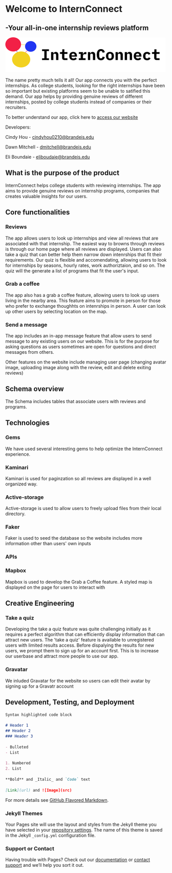 # Welcome to InternConnect 
## -Your all-in-one internship reviews platform

![Image](https://github.com/cindyhou0210/InternConnect/blob/gh-pages/Group6.png)

The name pretty much tells it all! Our app connects you with the perfect internships. As college students, looking for the right internships have been so important but existing platforms seem to be unable to satified this demand. Our app helps by providing genuine reviews of different internships, posted by college students instead of companies or their recruiters.

To better understand our app, click here to [access our website](http://dry-shelf-78802.herokuapp.com/)

Developers:

Cindy Hou - cindyhou0210@brandeis.edu

Dawn Mitchell - dmitchell@brandeis.edu

Eli Boundaie - eliboudaie@brandeis.edu



## What is the purpose of the product

InternConnect helps college students with reviewing internships. The app aims to provide genuine reviews on internship programs, companies that creates valuable insights for our users. 

## Core functionalities

### Reviews
The app allows users to look up internships and view all reviews that are associated with that internship. The easiest way to browns through reviews is through our home page where all reviews are displayed. Users can also take a quiz that can better help them narrow down intenrships that fit their requirements. Our quiz is flexible and accomendating, allowing users to look for internships by seasons, hourly rates, work authoriztaion, and so on. The quiz will the generate a list of programs that fit the user's input. 

### Grab a coffee
The app also has a grab a coffee feature, allowing users to look up users living in the nearby area. This feature aims to promote in person for those who prefer to exchange thoughhts on intenrships in person. A user can look up other users by selecting location on the map. 

### Send a message
The app includes an in-app message feature that allow users to send message to any existing users on our website. This is for the purpose for asking questions as users sometimes are open for questions and direct messages from others.

Other features on the website include managing user page (changing avatar image, uploading image along with the review, edit and delete exiting reviews)

## Schema overview
The Schema includes tables that associate users with reviews and programs. 

## Technologies

### Gems
We have used several interesting gems to help optimize the InternConnect experience. 

### Kaminari
Kaminari is used for paginzation so all reviews are displayed in a well organized way. 

### Active-storage
Active-storage is used to allow users to freely upload files from their local directory. 

### Faker
Faker is used to seed the database so the website includes more information other than users' own inputs

### APIs

### Mapbox
Mapbox is used to develop the Grab a Coffee feature. A styled map is displayed on the page for users to interact with

## Creative Engineering

### Take a quiz
Developing the take a quiz feature was quite challenging initially as it requires a perfect algorithm that can efficiently display information that can attract new users. The 'take a quiz' feature is available to unregistered users with limited results access. Before dispalying the results for new users, we prompt them to sign up for an account first. This is to increase our userbase and attract more people to use our app.

### Gravatar
We inluded Gravatar for the website so users can edit their avatar by signing up for a Gravatr account

## Development, Testing, and Deployment


```markdown
Syntax highlighted code block

# Header 1
## Header 2
### Header 3

- Bulleted
- List

1. Numbered
2. List

**Bold** and _Italic_ and `Code` text

[Link](url) and ![Image](src)
```

For more details see [GitHub Flavored Markdown](https://guides.github.com/features/mastering-markdown/).

### Jekyll Themes

Your Pages site will use the layout and styles from the Jekyll theme you have selected in your [repository settings](https://github.com/cindyhou0210/InternConnect/settings/pages). The name of this theme is saved in the Jekyll `_config.yml` configuration file.

### Support or Contact

Having trouble with Pages? Check out our [documentation](https://docs.github.com/categories/github-pages-basics/) or [contact support](https://support.github.com/contact) and we’ll help you sort it out.
